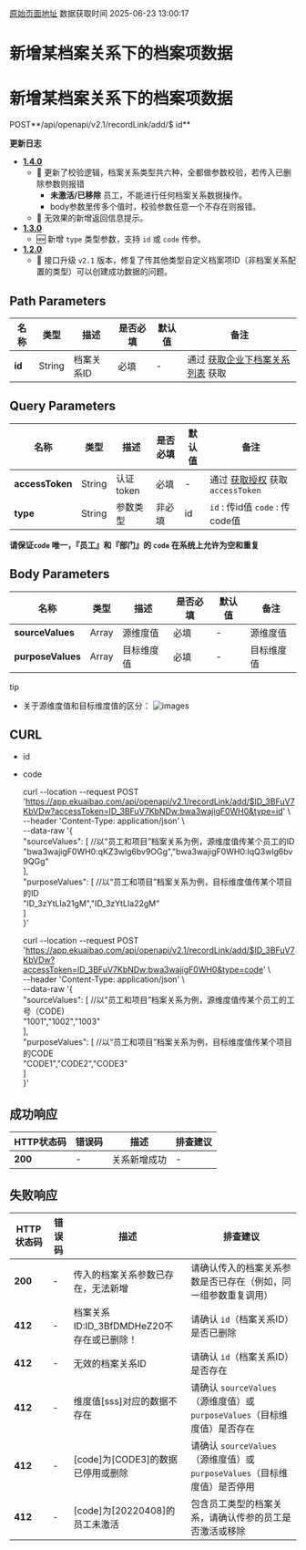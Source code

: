 [原始页面地址](https://docs.ekuaibao.com/docs/open-api/recordLink/creat-dimension-relation-items)
数据获取时间 2025-06-23 13:00:17

# 新增某档案关系下的档案项数据

# 新增某档案关系下的档案项数据  
  
POST**/api/openapi/v2.1/recordLink/add/$ id**

**更新日志**

  * [**1.4.0**](/updateLog/update-log#140)
    * 🐞 更新了校验逻辑，档案关系类型共六种，全都做参数校验，若传入已删除参数则报错 
      * **未激活/已移除** 员工，不能进行任何档案关系数据操作。
      * body参数里传多个值时，校验参数任意一个不存在则报错。
    * 🐞 无效果的新增返回信息提示。
  * [**1.3.0**](/updateLog/update-log#130)
    * 🆕 新增 `type` 类型参数，支持 `id` 或 `code` 传参。
  * [**1.2.0**](/updateLog/update-log#120)
    * 🚀 接口升级 `v2.1` 版本，修复了传其他类型自定义档案项ID（非档案关系配置的类型）可以创建成功数据的问题。



## Path Parameters​

名称| 类型| 描述| 是否必填| 默认值| 备注  
---|---|---|---|---|---  
**id**|  String| 档案关系ID| 必填| -| 通过 [获取企业下档案关系列表](/docs/open-api/recordLink/get-dimension-relation) 获取  
  
## Query Parameters​

名称| 类型| 描述| 是否必填| 默认值| 备注  
---|---|---|---|---|---  
**accessToken**|  String| 认证token| 必填| -| 通过 [获取授权](/docs/open-api/getting-started/auth) 获取 `accessToken`  
**type**|  String| 参数类型| 非必填| id| `id` : 传id值 `code` : 传code值  
**请保证`code` 唯一，『员工』和『部门』的 `code` 在系统上允许为空和重复**  
  
## Body Parameters​

名称| 类型| 描述| 是否必填| 默认值| 备注  
---|---|---|---|---|---  
**sourceValues**|  Array| 源维度值| 必填| -| 源维度值  
**purposeValues**|  Array| 目标维度值| 必填| -| 目标维度值  
  
tip

  * 关于源维度值和目标维度值的区分： ![images](/assets/images/源维度与目标维度-025bcd9ca3ad7b6cebb4775173df8193.png)



## CURL​

  * id
  * code


    
    
    curl --location --request POST 'https://app.ekuaibao.com/api/openapi/v2.1/recordLink/add/$ID_3BFuV7KbVDw?accessToken=ID_3BFuV7KbNDw:bwa3wajigF0WH0&type=id' \  
    --header 'Content-Type: application/json' \  
    --data-raw '{  
        "sourceValues": [   //以“员工和项目”档案关系为例，源维度值传某个员工的ID  
            "bwa3wajigF0WH0:qKZ3wlg6bv9OGg","bwa3wajigF0WH0:IqQ3wlg6bv9QGg"  
        ],  
        "purposeValues": [  //以“员工和项目”档案关系为例，目标维度值传某个项目的ID  
            "ID_3zYtLIa21gM","ID_3zYtLIa22gM"  
        ]  
    }'  
    
    
    
    curl --location --request POST 'https://app.ekuaibao.com/api/openapi/v2.1/recordLink/add/$ID_3BFuV7KbVDw?accessToken=ID_3BFuV7KbNDw:bwa3wajigF0WH0&type=code' \  
    --header 'Content-Type: application/json' \  
    --data-raw '{  
        "sourceValues": [   //以“员工和项目”档案关系为例，源维度值传某个员工的工号（CODE)  
            "1001","1002","1003"  
        ],  
        "purposeValues": [  //以“员工和项目”档案关系为例，目标维度值传某个项目的CODE  
            "CODE1","CODE2","CODE3"  
        ]  
    }'  
    

## 成功响应​

HTTP状态码| 错误码| 描述| 排查建议  
---|---|---|---  
**200**|  -| 关系新增成功| -  
  
## 失败响应​

HTTP状态码| 错误码| 描述| 排查建议  
---|---|---|---  
**200**|  -| 传入的档案关系参数已存在，无法新增| 请确认传入的档案关系参数是否已存在（例如，同一组参数重复调用）  
**412**|  -| 档案关系ID:ID_3BfDMDHeZ20不存在或已删除！| 请确认 `id`（档案关系ID）是否已删除  
**412**|  -| 无效的档案关系ID| 请确认 `id`（档案关系ID）是否存在  
**412**|  -| 维度值[sss]对应的数据不存在| 请确认 `sourceValues`（源维度值）或 `purposeValues`（目标维度值）是否存在  
**412**|  -| [code]为[CODE3]的数据已停用或删除| 请确认 `sourceValues`（源维度值）或 `purposeValues`（目标维度值）是否停用  
**412**|  -| [code]为[20220408]的员工未激活| 包含员工类型的档案关系，请确认传参的员工是否激活或移除
